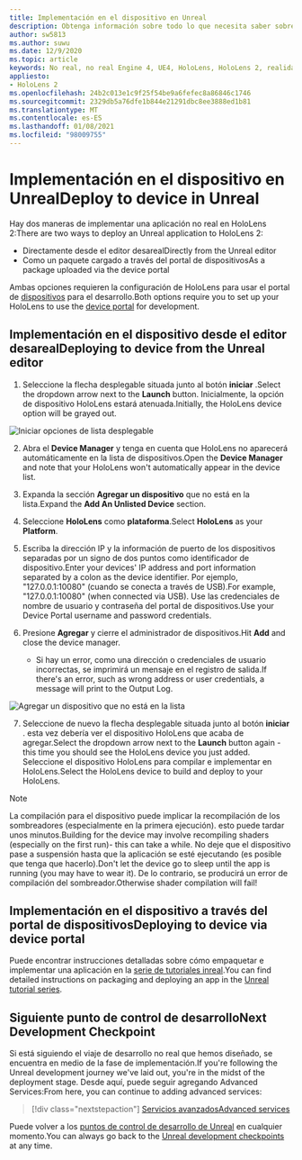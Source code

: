```yaml
---
title: Implementación en el dispositivo en Unreal
description: Obtenga información sobre todo lo que necesita saber sobre la implementación de aplicaciones de realidad mixta en HoloLens 2 con el editor o el portal de dispositivos.
author: sw5813
ms.author: suwu
ms.date: 12/9/2020
ms.topic: article
keywords: No real, no real Engine 4, UE4, HoloLens, HoloLens 2, realidad mixta, implementación en dispositivo, PC, documentación, auriculares de realidad mixta, auriculares de realidad mixta de Windows, auriculares de realidad virtual
appliesto:
- HoloLens 2
ms.openlocfilehash: 24b2c013e1c9f25f54be9a6fefec8a86846c1746
ms.sourcegitcommit: 2329db5a76dfe1b844e21291dbc8ee3888ed1b81
ms.translationtype: MT
ms.contentlocale: es-ES
ms.lasthandoff: 01/08/2021
ms.locfileid: "98009755"
---
```

# <a name="deploy-to-device-in-unreal"></a><span data-ttu-id="d9a56-104">Implementación en el dispositivo en Unreal</span><span class="sxs-lookup"><span data-stu-id="d9a56-104">Deploy to device in Unreal</span></span>

<span data-ttu-id="d9a56-105">Hay dos maneras de implementar una aplicación no real en HoloLens 2:</span><span class="sxs-lookup"><span data-stu-id="d9a56-105">There are two ways to deploy an Unreal application to HoloLens 2:</span></span>
* <span data-ttu-id="d9a56-106">Directamente desde el editor desareal</span><span class="sxs-lookup"><span data-stu-id="d9a56-106">Directly from the Unreal editor</span></span>
* <span data-ttu-id="d9a56-107">Como un paquete cargado a través del portal de dispositivos</span><span class="sxs-lookup"><span data-stu-id="d9a56-107">As a package uploaded via the device portal</span></span>

<span data-ttu-id="d9a56-108">Ambas opciones requieren la configuración de HoloLens para usar el portal de [dispositivos](../platform-capabilities-and-apis/using-the-windows-device-portal.md) para el desarrollo.</span><span class="sxs-lookup"><span data-stu-id="d9a56-108">Both options require you to set up your HoloLens to use the [device portal](../platform-capabilities-and-apis/using-the-windows-device-portal.md) for development.</span></span>

## <a name="deploying-to-device-from-the-unreal-editor"></a><span data-ttu-id="d9a56-109">Implementación en el dispositivo desde el editor desareal</span><span class="sxs-lookup"><span data-stu-id="d9a56-109">Deploying to device from the Unreal editor</span></span>

1. <span data-ttu-id="d9a56-110">Seleccione la flecha desplegable situada junto al botón **iniciar** .</span><span class="sxs-lookup"><span data-stu-id="d9a56-110">Select the dropdown arrow next to the **Launch** button.</span></span> <span data-ttu-id="d9a56-111">Inicialmente, la opción de dispositivo HoloLens estará atenuada.</span><span class="sxs-lookup"><span data-stu-id="d9a56-111">Initially, the HoloLens device option will be grayed out.</span></span>

![Iniciar opciones de lista desplegable](images/unreal/launch-dropdown.png)

2. <span data-ttu-id="d9a56-113">Abra el **Device Manager** y tenga en cuenta que HoloLens no aparecerá automáticamente en la lista de dispositivos.</span><span class="sxs-lookup"><span data-stu-id="d9a56-113">Open the **Device Manager** and note that your HoloLens won't automatically appear in the device list.</span></span>

3. <span data-ttu-id="d9a56-114">Expanda la sección **Agregar un dispositivo** que no está en la lista.</span><span class="sxs-lookup"><span data-stu-id="d9a56-114">Expand the **Add An Unlisted Device** section.</span></span>

4. <span data-ttu-id="d9a56-115">Seleccione **HoloLens** como **plataforma**.</span><span class="sxs-lookup"><span data-stu-id="d9a56-115">Select **HoloLens** as your **Platform**.</span></span>

5. <span data-ttu-id="d9a56-116">Escriba la dirección IP y la información de puerto de los dispositivos separadas por un signo de dos puntos como identificador de dispositivo.</span><span class="sxs-lookup"><span data-stu-id="d9a56-116">Enter your devices' IP address and port information separated by a colon as the device identifier.</span></span> <span data-ttu-id="d9a56-117">Por ejemplo, "127.0.0.1:10080" (cuando se conecta a través de USB).</span><span class="sxs-lookup"><span data-stu-id="d9a56-117">For example, "127.0.0.1:10080" (when connected via USB).</span></span> <span data-ttu-id="d9a56-118">Use las credenciales de nombre de usuario y contraseña del portal de dispositivos.</span><span class="sxs-lookup"><span data-stu-id="d9a56-118">Use your Device Portal username and password credentials.</span></span>

6. <span data-ttu-id="d9a56-119">Presione **Agregar** y cierre el administrador de dispositivos.</span><span class="sxs-lookup"><span data-stu-id="d9a56-119">Hit **Add** and close the device manager.</span></span>
    * <span data-ttu-id="d9a56-120">Si hay un error, como una dirección o credenciales de usuario incorrectas, se imprimirá un mensaje en el registro de salida.</span><span class="sxs-lookup"><span data-stu-id="d9a56-120">If there's an error, such as wrong address or user credentials, a message will print to the Output Log.</span></span>

![Agregar un dispositivo que no está en la lista](images/unreal/add-unlisted-device.png)

7. <span data-ttu-id="d9a56-122">Seleccione de nuevo la flecha desplegable situada junto al botón **iniciar** . esta vez debería ver el dispositivo HoloLens que acaba de agregar.</span><span class="sxs-lookup"><span data-stu-id="d9a56-122">Select the dropdown arrow next to the **Launch** button again - this time you should see the HoloLens device you just added.</span></span> <span data-ttu-id="d9a56-123">Seleccione el dispositivo HoloLens para compilar e implementar en HoloLens.</span><span class="sxs-lookup"><span data-stu-id="d9a56-123">Select the HoloLens device to build and deploy to your HoloLens.</span></span>

>[!NOTE]
><span data-ttu-id="d9a56-124">La compilación para el dispositivo puede implicar la recompilación de los sombreadores (especialmente en la primera ejecución). esto puede tardar unos minutos.</span><span class="sxs-lookup"><span data-stu-id="d9a56-124">Building for the device may involve recompiling shaders (especially on the first run)- this can take a while.</span></span> <span data-ttu-id="d9a56-125">No deje que el dispositivo pase a suspensión hasta que la aplicación se esté ejecutando (es posible que tenga que hacerlo).</span><span class="sxs-lookup"><span data-stu-id="d9a56-125">Don't let the device go to sleep until the app is running (you may have to wear it).</span></span> <span data-ttu-id="d9a56-126">De lo contrario, se producirá un error de compilación del sombreador.</span><span class="sxs-lookup"><span data-stu-id="d9a56-126">Otherwise shader compilation will fail!</span></span>

## <a name="deploying-to-device-via-device-portal"></a><span data-ttu-id="d9a56-127">Implementación en el dispositivo a través del portal de dispositivos</span><span class="sxs-lookup"><span data-stu-id="d9a56-127">Deploying to device via device portal</span></span>

<span data-ttu-id="d9a56-128">Puede encontrar instrucciones detalladas sobre cómo empaquetar e implementar una aplicación en la [serie de tutoriales inreal](tutorials/unreal-uxt-ch6.md#packaging-and-deploying-the-app-via-device-portal).</span><span class="sxs-lookup"><span data-stu-id="d9a56-128">You can find detailed instructions on packaging and deploying an app in the [Unreal tutorial series](tutorials/unreal-uxt-ch6.md#packaging-and-deploying-the-app-via-device-portal).</span></span>

## <a name="next-development-checkpoint"></a><span data-ttu-id="d9a56-129">Siguiente punto de control de desarrollo</span><span class="sxs-lookup"><span data-stu-id="d9a56-129">Next Development Checkpoint</span></span>

<span data-ttu-id="d9a56-130">Si está siguiendo el viaje de desarrollo no real que hemos diseñado, se encuentra en medio de la fase de implementación.</span><span class="sxs-lookup"><span data-stu-id="d9a56-130">If you're following the Unreal development journey we've laid out, you're in the midst of the deployment stage.</span></span> <span data-ttu-id="d9a56-131">Desde aquí, puede seguir agregando Advanced Services:</span><span class="sxs-lookup"><span data-stu-id="d9a56-131">From here, you can continue to adding advanced services:</span></span>

> [!div class="nextstepaction"]
> [<span data-ttu-id="d9a56-132">Servicios avanzados</span><span class="sxs-lookup"><span data-stu-id="d9a56-132">Advanced services</span></span>](unreal-development-overview.md#5-adding-services)

<span data-ttu-id="d9a56-133">Puede volver a los [puntos de control de desarrollo de Unreal](unreal-development-overview.md#4-streaming-and-deploying-to-a-device) en cualquier momento.</span><span class="sxs-lookup"><span data-stu-id="d9a56-133">You can always go back to the [Unreal development checkpoints](unreal-development-overview.md#4-streaming-and-deploying-to-a-device) at any time.</span></span>
